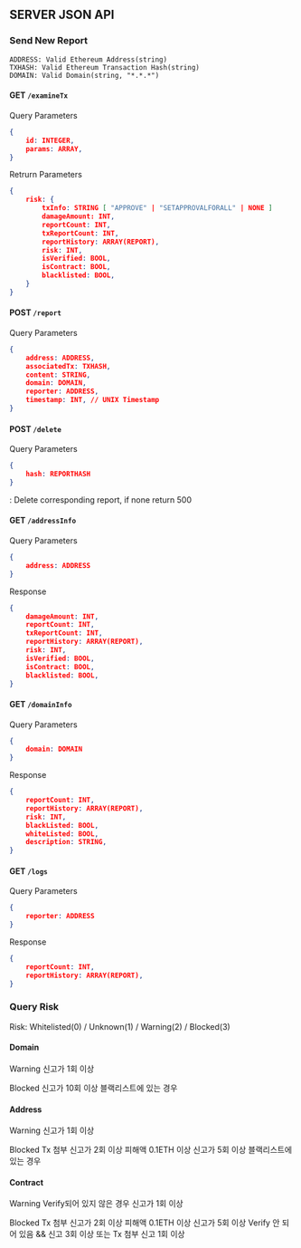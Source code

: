 ## SERVER JSON API
### Send New Report
```
ADDRESS: Valid Ethereum Address(string)
TXHASH: Valid Ethereum Transaction Hash(string)
DOMAIN: Valid Domain(string, "*.*.*")
```

#### GET `/examineTx`
Query Parameters
```json
{
    id: INTEGER,
    params: ARRAY,
}
```
Retrurn Parameters
```json
{
    risk: {
        txInfo: STRING [ "APPROVE" | "SETAPPROVALFORALL" | NONE ]
        damageAmount: INT,
        reportCount: INT,
        txReportCount: INT,
        reportHistory: ARRAY(REPORT),
        risk: INT,
        isVerified: BOOL,
        isContract: BOOL,
        blacklisted: BOOL,
    }
}
```


#### POST `/report`

Query Parameters
```json
{
    address: ADDRESS,
    associatedTx: TXHASH,
    content: STRING,
    domain: DOMAIN,
    reporter: ADDRESS,
    timestamp: INT, // UNIX Timestamp
}
```

#### POST `/delete`

Query Parameters
```json
{
    hash: REPORTHASH
}
```

: Delete corresponding report, if none return 500

#### GET `/addressInfo`

Query Parameters
```json
{
    address: ADDRESS
}
```

Response
```json
{
    damageAmount: INT,
    reportCount: INT,
    txReportCount: INT,
    reportHistory: ARRAY(REPORT),
    risk: INT,
    isVerified: BOOL,
    isContract: BOOL,
    blacklisted: BOOL,
}
```

#### GET `/domainInfo`

Query Parameters
```json
{
    domain: DOMAIN
}
```

Response
```json
{
    reportCount: INT,
    reportHistory: ARRAY(REPORT),
    risk: INT,
    blackListed: BOOL,
    whiteListed: BOOL,
    description: STRING,
}
```

#### GET `/logs`

Query Parameters
```json
{
    reporter: ADDRESS
}
```

Response
```json
{
    reportCount: INT,
    reportHistory: ARRAY(REPORT),
}
```

### Query Risk

Risk: Whitelisted(0) / Unknown(1) / Warning(2) / Blocked(3)

#### Domain
Warning
신고가 1회 이상

Blocked
신고가 10회 이상
블랙리스트에 있는 경우

#### Address
Warning
신고가 1회 이상

Blocked
Tx 첨부 신고가 2회 이상
피해액 0.1ETH 이상
신고가 5회 이상
블랙리스트에 있는 경우

#### Contract
Warning
Verify되어 있지 않은 경우
신고가 1회 이상

Blocked
Tx 첨부 신고가 2회 이상
피해액 0.1ETH 이상
신고가 5회 이상
Verify 안 되어 있음 && 신고 3회 이상 또는 Tx 첨부 신고 1회 이상